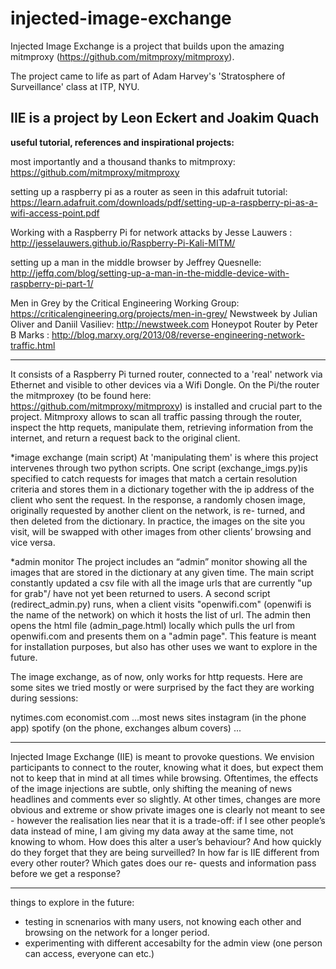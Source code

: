 # injected-image-exchange

Injected Image Exchange is a project that builds upon the amazing mitmproxy (https://github.com/mitmproxy/mitmproxy).

The project came to life as part of Adam Harvey's 'Stratosphere of Surveillance' class at ITP, NYU. 

IIE is a project by Leon Eckert and Joakim Quach
---
<b>useful tutorial, references and inspirational projects:</b>

most importantly and a thousand thanks to mitmproxy: https://github.com/mitmproxy/mitmproxy

setting up a raspberry pi as a router as seen in this adafruit tutorial: https://learn.adafruit.com/downloads/pdf/setting-up-a-raspberry-pi-as-a-wifi-access-point.pdf

Working with a Raspberry Pi for network attacks by Jesse Lauwers : http://jesselauwers.github.io/Raspberry-Pi-Kali-MITM/

setting up a man in the middle browser by Jeffrey Quesnelle: http://jeffq.com/blog/setting-up-a-man-in-the-middle-device-with-raspberry-pi-part-1/

Men in Grey by the Critical Engineering Working Group: https://criticalengineering.org/projects/men-in-grey/
Newstweek by Julian Oliver and Daniil Vasiliev: http://newstweek.com
Honeypot Router by Peter B Marks : http://blog.marxy.org/2013/08/reverse-engineering-network-traffic.html

---

It consists of a Raspberry Pi turned router, connected to a 'real' network via Ethernet and visible to other devices via a Wifi Dongle. On the Pi/the router the mitmproxey (to be found here: https://github.com/mitmproxy/mitmproxy) is installed and crucial part to the project. Mitmproxy allows to scan all traffic passing through the router, inspect the http requets, manipulate them, retrieving information from the internet, and return a request back to the original client. 

*image exchange (main script)
At 'manipulating them' is where this project intervenes through two python scripts. One script (exchange_imgs.py)is specified to catch requests for images that match a certain resolution criteria and stores them in
a dictionary together with the ip address of the client who sent the request.
In the response, a randomly chosen image, originally requested by another client on the network, is re- turned, and then deleted from the dictionary.
In practice, the images on the site you visit, will be swapped with other images from other clients’ browsing and vice versa. 

*admin monitor
The project includes an “admin” monitor showing all the images that are stored in the dictionary at any given time. The main script constantly updated a csv file with all the image urls that are currently "up for grab"/ have not yet been returned to users. A second script (redirect_admin.py) runs, when a client visits "openwifi.com" (openwifi is the name of the network) on which it hosts the list of url. The admin then opens the html file (admin_page.html) locally which pulls the url from openwifi.com and presents them on a "admin page". This feature is meant for installation purposes, but also has other uses we want to explore in the future. 

The image exchange, as of now, only works for http requests. Here are some sites we tried mostly or were surprised by the fact they are working during sessions:

nytimes.com
economist.com
...most news sites
instagram (in the phone app)
spotify (on the phone, exchanges album covers)
...


----

Injected Image Exchange (IIE) is meant to provoke questions. We envision participants to connect to the router, knowing what it does, but expect them not to keep that in mind at all times while browsing.
Oftentimes, the effects of the image injections are subtle, only shifting the meaning of news headlines and comments ever so slightly. At other times, changes are more obvious and extreme or show private images one is clearly not meant to see - however the realisation lies near that it is a trade-off: if I see other people’s data instead of mine, I am giving my data away at the same time, not knowing to whom.
How does this alter a user’s behaviour? And how quickly do they forget that they are being surveilled? In how far is IIE different from every other router? Which gates does our re- quests and information pass before we get a response?

----

things to explore in the future:

- testing in scnenarios with many users, not knowing each other and browsing on the network for a longer period.
- experimenting with different accesabilty for the admin view (one person can access, everyone can etc.)



